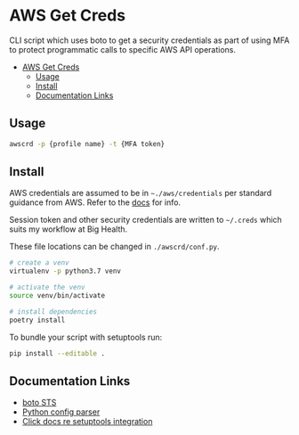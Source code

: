 # AWS Get Creds

CLI script which uses boto to get a security credentials as part of using MFA to protect programmatic calls to specific AWS API operations.

- [AWS Get Creds](#aws-get-creds)
  - [Usage](#usage)
  - [Install](#install)
  - [Documentation Links](#documentation-links)

## Usage

```bash
awscrd -p {profile name} -t {MFA token}
```

## Install

AWS credentials are assumed to be in `~./aws/credentials` per standard guidance from AWS. Refer to the [docs](https://docs.aws.amazon.com/cli/latest/userguide/cli-configure-files.html) for info.

Session token and other security credentials are written to `~/.creds` which suits my workflow at Big Health.

These file locations can be changed in `./awscrd/conf.py`.

```bash
# create a venv
virtualenv -p python3.7 venv

# activate the venv
source venv/bin/activate

# install dependencies
poetry install
```

To bundle your script with setuptools run:

```bash
pip install --editable .
```

## Documentation Links

- [boto STS](https://boto3.amazonaws.com/v1/documentation/api/latest/reference/services/sts.html#STS.Client.get_session_token)
- [Python config parser](https://docs.python.org/3/library/configparser.html)
- [Click docs re setuptools integration](https://click.palletsprojects.com/en/7.x/setuptools/#setuptools-integration)
